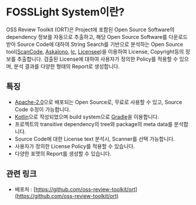 # FOSSLight System이란?

OSS Review Toolkit (ORT)은 Project에 포함된 Open Source Software의 dependency 정보를 자동으로 추출하고, 해당 Open Source Software를 다운로드 받아 Source Code에 대하여 String Search를 기반으로 분석하는 Open Source tool([ScanCode](https://github.com/nexB/scancode-toolkit), [Askalono](https://github.com/amzn/askalono), [lc](https://github.com/boyter/lc), [Licensee](https://github.com/benbalter/licensee))을 이용하여 License, Copyright등의 정보를 추출합니다. 검출된 License에 대하여 사용자가 정의한 Policy를 적용할 수 있으며, 분석 결과를 다양한 형태의 Report로 생성합니다.    

## 특징
- [Apache-2.0](https://spdx.org/licenses/Apache-2.0.html)으로 배포되는 Open Source로, 무료로 사용할 수 있고, Source Code 수정이 가능합니다.
- [Kotlin](https://kotlinlang.org/)으로 작성되었으며 build system으로 [Gradle](https://gradle.org/)을 이용합니다.   
- 프로젝트의 transitive dependency의 tree와 package의 meta data를 분석합니다.
- Source Code에 대한 License text 분석시, Scanner를 선택 가능합니다.
- 사용자가 정의한 License Policy를 적용할 수 있습니다.
- 다양한 포맷의 Report를 생성할 수 있습니다.

## 관련 링크
- 배포처 : [https://github.com/oss-review-toolkit/ort](https://github.com/oss-review-toolkit/ort)

